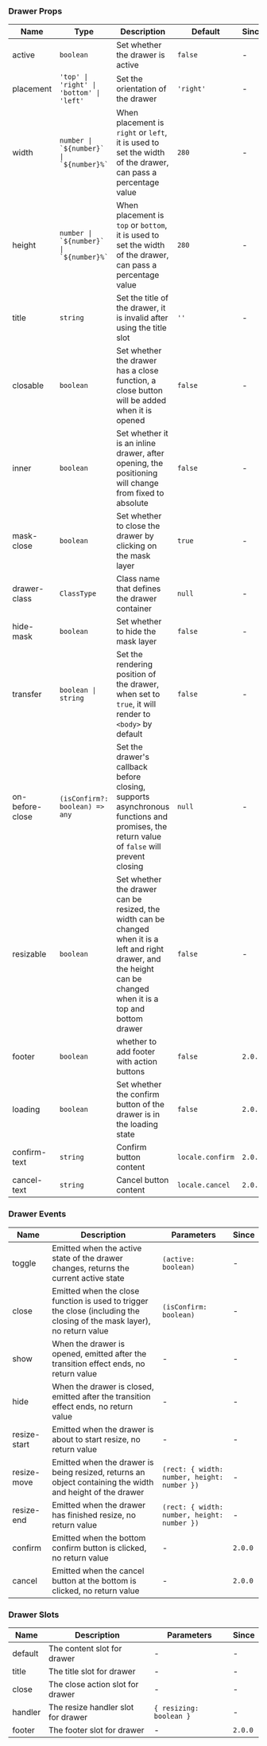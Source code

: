 ### Drawer Props

| Name            | Type                                        | Description                                                                                                                                                          | Default          | Since   |
| --------------- | ------------------------------------------- | -------------------------------------------------------------------------------------------------------------------------------------------------------------------- | ---------------- | ------- |
| active          | `boolean`                                   | Set whether the drawer is active                                                                                                                                     | `false`          | -       |
| placement       | `'top' \| 'right' \| 'bottom' \| 'left'`    | Set the orientation of the drawer                                                                                                                                    | `'right'`        | -       |
| width           | `` number \| `${number}` \| `${number}%` `` | When placement is `right` or `left`, it is used to set the width of the drawer, can pass a percentage value                                                          | `280`            | -       |
| height          | `` number \| `${number}` \| `${number}%` `` | When placement is `top` or `bottom`, it is used to set the width of the drawer, can pass a percentage value                                                          | `280`            | -       |
| title           | `string`                                    | Set the title of the drawer, it is invalid after using the title slot                                                                                                | `''`             | -       |
| closable        | `boolean`                                   | Set whether the drawer has a close function, a close button will be added when it is opened                                                                          | `false`          | -       |
| inner           | `boolean`                                   | Set whether it is an inline drawer, after opening, the positioning will change from fixed to absolute                                                                | `false`          | -       |
| mask-close      | `boolean`                                   | Set whether to close the drawer by clicking on the mask layer                                                                                                        | `true`           | -       |
| drawer-class    | `ClassType`                                 | Class name that defines the drawer container                                                                                                                         | `null`           | -       |
| hide-mask       | `boolean`                                   | Set whether to hide the mask layer                                                                                                                                   | `false`          | -       |
| transfer        | `boolean \| string`                         | Set the rendering position of the drawer, when set to `true`, it will render to `<body>` by default                                                                  | `false`          | -       |
| on-before-close | `(isConfirm?: boolean) => any`              | Set the drawer's callback before closing, supports asynchronous functions and promises, the return value of `false` will prevent closing                             | `null`           | -       |
| resizable       | `boolean`                                   | Set whether the drawer can be resized, the width can be changed when it is a left and right drawer, and the height can be changed when it is a top and bottom drawer | `false`          | -       |
| footer          | `boolean`                                   | whether to add footer with action buttons                                                                                                                            | `false`          | `2.0.0` |
| loading         | `boolean`                                   | Set whether the confirm button of the drawer is in the loading state                                                                                                 | `false`          | `2.0.0` |
| confirm-text    | `string`                                    | Confirm button content                                                                                                                                               | `locale.confirm` | `2.0.0` |
| cancel-text     | `string`                                    | Cancel button content                                                                                                                                                | `locale.cancel`  | `2.0.0` |

### Drawer Events

| Name         | Description                                                                                                             | Parameters                                  | Since   |
| ------------ | ----------------------------------------------------------------------------------------------------------------------- | ------------------------------------------- | ------- |
| toggle       | Emitted when the active state of the drawer changes, returns the current active state                                   | `(active: boolean)`                         | -       |
| close        | Emitted when the close function is used to trigger the close (including the closing of the mask layer), no return value | `(isConfirm: boolean)`                      | -       |
| show         | When the drawer is opened, emitted after the transition effect ends, no return value                                    | -                                           | -       |
| hide         | When the drawer is closed, emitted after the transition effect ends, no return value                                    | -                                           | -       |
| resize-start | Emitted when the drawer is about to start resize, no return value                                                       | -                                           | -       |
| resize-move  | Emitted when the drawer is being resized, returns an object containing the width and height of the drawer               | `(rect: { width: number, height: number })` | -       |
| resize-end   | Emitted when the drawer has finished resize, no return value                                                            | `(rect: { width: number, height: number })` | -       |
| confirm      | Emitted when the bottom confirm button is clicked, no return value                                                      | -                                           | `2.0.0` |
| cancel       | Emitted when the cancel button at the bottom is clicked, no return value                                                | -                                           | `2.0.0` |

### Drawer Slots

| Name    | Description                        | Parameters              | Since   |
| ------- | ---------------------------------- | ----------------------- | ------- |
| default | The content slot for drawer        | -                       | -       |
| title   | The title slot for drawer          | -                       | -       |
| close   | The close action slot for drawer   | -                       | -       |
| handler | The resize handler slot for drawer | `{ resizing: boolean }` | -       |
| footer  | The footer slot for drawer         | -                       | `2.0.0` |
